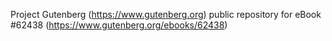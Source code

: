 Project Gutenberg (https://www.gutenberg.org) public repository for eBook #62438 (https://www.gutenberg.org/ebooks/62438)
